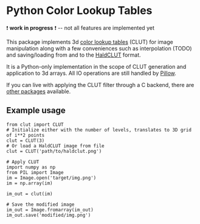 # Python Color Lookup Tables

:exclamation: **work in progress** :exclamation: -- not all features are implemented yet

This package implements 3d [color lookup tables](https://en.wikipedia.org/wiki/3D_lookup_table)
(CLUT) for image manipulation along with a few conveniences such as interpolation (TODO) and
saving/loading from and to the [HaldCLUT](http://www.quelsolaar.com/technology/clut.html) format.

It is a Python-only implementation in the scope of CLUT generation and application
to 3d arrays.
All IO operations are still handled by [Pillow](https://github.com/python-pillow/Pillow).

If you can live with applying the CLUT filter through a C backend, there are
[other packages](https://github.com/homm/pillow-lut-tools) available.  


## Example usage

```
from clut import CLUT
# Initialize either with the number of levels, translates to 3D grid of i**2 points
clut = CLUT(3)
# Or load a HaldCLUT image from file
clut = CLUT('path/to/haldclut.png')

# Apply CLUT
import numpy as np
from PIL import Image
im = Image.open('target/img.png')
im = np.array(im)

im_out = clut(im)

# Save the modified image
im_out = Image.fromarray(im_out)
im_out.save('modified/img.png')
```
